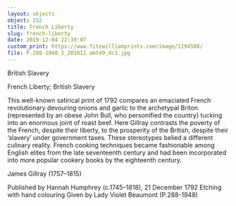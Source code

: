 ```yaml
---
layout: objects
object: 252
title: French Liberty
slug: french-liberty
date: 2019-12-04 22:39:07
custom_print: https://www.fitzwilliamprints.com/image/1194588/
file: P.288-1948_1_201811_amt49_dc1.jpg
---
```

British Slavery

French Liberty; British Slavery  

This well-known satirical print of 1792 compares an emaciated French revolutionary devouring onions and garlic to the archetypal Briton (represented by an obese John Bull, who personified the country) tucking into an enormous joint of roast beef. Here Gillray contrasts the poverty of the French, despite their liberty, to the prosperity of the British, despite their ‘slavery’ under government taxes. These stereotypes belied a different culinary reality. French cooking techniques became fashionable among English elites from the late seventeenth century and had been incorporated into more popular cookery books by the eighteenth century.

James Gillray (1757–1815)  

Published by Hannah Humphrey (c.1745–1818), 21 December 1792  Etching with hand colouring  Given by Lady Violet Beaumont (P.288-1948)
